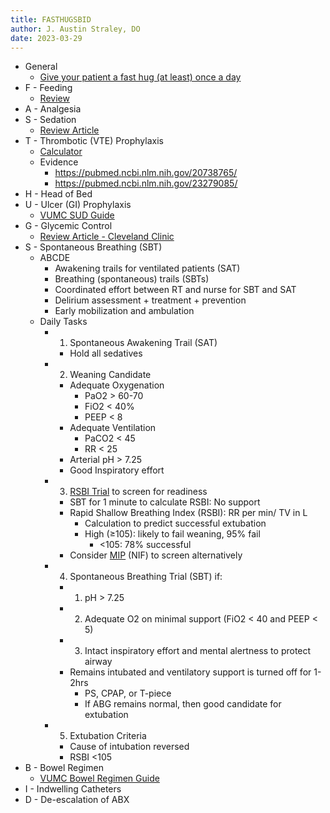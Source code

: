 ```yaml
---
title: FASTHUGSBID
author: J. Austin Straley, DO
date: 2023-03-29
---
```


- General
	- [Give your patient a fast hug (at least) once a day][1]
- F - Feeding
	- [Review][2]
- A - Analgesia
- S - Sedation
	- [Review Article][3]
- T - Thrombotic (VTE) Prophylaxis
	- [Calculator][4]
	- Evidence
		- https://pubmed.ncbi.nlm.nih.gov/20738765/
		- https://pubmed.ncbi.nlm.nih.gov/23279085/
- H - Head of Bed
- U - Ulcer (GI) Prophylaxis
	- [VUMC SUD Guide][5]
- G - Glycemic Control
	- [Review Article - Cleveland Clinic][6]
- S - Spontaneous Breathing (SBT)
	- ABCDE
		- Awakening trails for ventilated patients (SAT)
		- Breathing (spontaneous) trails (SBTs)
		- Coordinated effort between RT and nurse for SBT and SAT
		- Delirium assessment + treatment + prevention
		- Early mobilization and ambulation
	- Daily Tasks
		- 1) Spontaneous Awakening Trail (SAT)
			- Hold all sedatives
		- 2) Weaning Candidate
			- Adequate Oxygenation
				- PaO2 > 60-70
				- FiO2 < 40%
				- PEEP < 8
			- Adequate Ventilation
				- PaCO2 < 45
				- RR < 25
			- Arterial pH > 7.25
			- Good Inspiratory effort
		- 3) [RSBI Trial][7] to screen for readiness
			- SBT for 1 minute to calculate RSBI: No support
			- Rapid Shallow Breathing Index (RSBI): RR per min/ TV in L
				- Calculation to predict successful extubation
				- High (≥105): likely to fail weaning, 95% fail
					- <105: 78% successful
			- Consider [MIP][8] (NIF) to screen alternatively
		- 4) Spontaneous Breathing Trial (SBT) if:
			- 1) pH > 7.25
			- 2) Adequate O2 on minimal support (FiO2 < 40 and PEEP < 5)
			- 3) Intact inspiratory effort and mental alertness to protect airway
			- Remains intubated and ventilatory support is turned off for 1-2hrs
				- PS, CPAP, or T-piece
				- If ABG remains normal, then good candidate for extubation
		- 5) Extubation Criteria
			- Cause of intubation reversed
			- RSBI <105
- B - Bowel Regimen
	- [VUMC Bowel Regimen Guide][9]
- I - Indwelling Catheters
- D - De-escalation of ABX

[1]: https://journals.lww.com/ccmjournal/Abstract/2005/06000/Give_your_patient_a_fast_hug__at_least__once_a.5.aspx
[2]: https://emcrit.org/ibcc/food/
[3]: https://www.ncbi.nlm.nih.gov/pmc/articles/PMC8065316/
[4]: https://www.mdcalc.com/calc/2023/padua-prediction-score-risk-vte
[5]: https://www.vumc.org/trauma-and-scc/sites/default/files/public_files/Protocols/Stress%20Ulcer%20Prophylaxis%20PMG%202020.pdf
[6]: https://www.ccjm.org/content/ccjom/89/4/191.full.pdf
[7]: https://www.mdcalc.com/calc/3999/rapid-shallow-breathing-index-rsbi
[8]: https://pubmed.ncbi.nlm.nih.gov/26834339/
[9]: https://www.vumc.org/trauma-and-scc/sites/vumc.org.trauma-and-scc/files/public_files/Protocols/TraumaBowelReg3.pdf